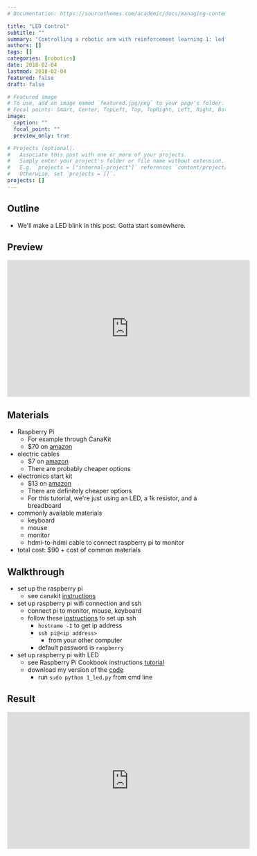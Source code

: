 ```yaml
---
# Documentation: https://sourcethemes.com/academic/docs/managing-content/

title: "LED Control"
subtitle: ""
summary: "Controlling a robotic arm with reinforcement learning 1: led control"
authors: []
tags: []
categories: [robotics]
date: 2018-02-04
lastmod: 2018-02-04
featured: false
draft: false

# Featured image
# To use, add an image named `featured.jpg/png` to your page's folder.
# Focal points: Smart, Center, TopLeft, Top, TopRight, Left, Right, BottomLeft, Bottom, BottomRight.
image:
  caption: ""
  focal_point: ""
  preview_only: true

# Projects (optional).
#   Associate this post with one or more of your projects.
#   Simply enter your project's folder or file name without extension.
#   E.g. `projects = ["internal-project"]` references `content/project/deep-learning/index.md`.
#   Otherwise, set `projects = []`.
projects: []
---
```


## Outline 
- We'll make a LED blink in this post. Gotta start somewhere.

## Preview
<iframe width="560" height="315" src="https://www.youtube.com/embed/9AAlkAnyxGc?ecver=1" frameborder="0" allow="autoplay; encrypted-media" allowfullscreen></iframe>

## Materials 
- Raspberry Pi 
    + For example through CanaKit
    + $70 on [amazon](https://www.amazon.com/CanaKit-Raspberry-Complete-Starter-Kit/dp/B01C6Q2GSY/ref=sr_1_1?s=electronics&ie=UTF8&qid=1517689480&sr=1-1&keywords=CanaKit+Raspberry+Pi+3+Complete+Starter+Kit+-+32+GB+Edition)
- electric cables
    + $7 on [amazon](https://www.amazon.com/gp/product/B01LZF1ZSZ/ref=oh_aui_detailpage_o08_s00?ie=UTF8&psc=1)
    + There are probably cheaper options 
- electronics start kit
    + $13 on [amazon](https://www.amazon.com/gp/product/B01ERP6WL4/ref=oh_aui_detailpage_o08_s00?ie=UTF8&psc=1)
    + There are definitely cheaper options
    + For this tutorial, we're just using an LED, a 1k resistor, and a breadboard
- commonly available materials 
    + keyboard
    + mouse 
    + monitor
    + hdmi-to-hdmi cable to connect raspberry pi to monitor
- total cost: $90 + cost of common materials

## Walkthrough
- set up the raspberry pi 
    + see canakit [instructions](https://www.canakit.com/quick-start/pi)
- set up raspberry pi wifi connection and ssh
    + connect pi to monitor, mouse, keyboard
    + follow these [instructions](https://www.raspberrypi.org/documentation/remote-access/ssh/) to set up ssh
        * ```hostname -I``` to get ip address
        * `ssh pi@<ip address>`
            - from your other computer
        * default password is `raspberry`
- set up raspberry pi with LED 
    + see Raspberry Pi Cookbook instructions [tutorial](http://razzpisampler.oreilly.com/ch03.html#SEC7.1)
    + download my version of the [code](https://github.com/wulfebw/robotics_rl/blob/master/tutorials/1_led.py)
        * run ```sudo python 1_led.py``` from cmd line

## Result
<iframe width="560" height="315" src="https://www.youtube.com/embed/9AAlkAnyxGc?ecver=1" frameborder="0" allow="autoplay; encrypted-media" allowfullscreen></iframe>
